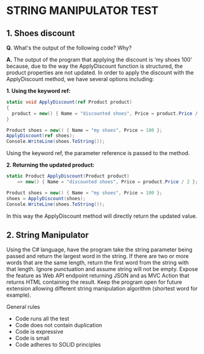 # STRING MANIPULATOR TEST

## 1. Shoes discount

**Q.** What's the output of the following code? Why?

**A.** The output of the program that applying the discount is ‘my shoes 100’ because, due to the way the ApplyDiscount function is structured, the product properties are not updated.
In order to apply the discount with the ApplyDiscount method, we have several options including:

**1. Using the keyword ref:**

```csharp
static void ApplyDiscount(ref Product product)
{
  product = new() { Name = "discounted shoes", Price = product.Price / 2 }
}

Product shoes = new() { Name = "my shoes", Price = 100 };
ApplyDiscount(ref shoes);
Console.WriteLine(shoes.ToString());
```

Using the keyword ref, the parameter reference is passed to the method.

**2. Returning the updated product:**

```csharp
static Product ApplyDiscount(Product product)
	=> new() { Name = "discounted shoes", Price = product.Price / 2 };

Product shoes = new() { Name = "my shoes", Price = 100 };
shoes = ApplyDiscount(shoes);
Console.WriteLine(shoes.ToString());
```

In this way the ApplyDiscount method will directly return the updated value.

## 2. String Manipulator

Using the C# language, have the program take the string parameter being passed and return the
largest word in the string. If there are two or more words that are the same length, return the
first word from the string with that length. Ignore punctuation and assume string will not be
empty.
Expose the feature as Web API endpoint returning JSON and as MVC Action that returns HTML
containing the result. Keep the program open for future extension allowing different string
manipulation algorithm (shortest word for example).

General rules

- Code runs all the test
- Code does not contain duplication
- Code is expressive
- Code is small
- Code adheres to SOLID principles

